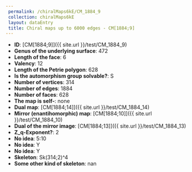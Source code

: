 ```yaml
--- 
 permalink: /chiralMaps6kE/CM_1884_9 
 collection: chiralMaps6kE
 layout: dataEntry
 title: Chiral maps up to 6000 edges - CM[1884;9]
---
```


- **ID**: [CM[1884;9]]({{ site.url }}/test/CM_1884_9)
- **Genus of the underlying surface**: 472
- **Length of the face**: 6
- **Valency**: 12
- **Length of the Petrie polygon**: 628
- **Is the automorphism group solvable?**: S
- **Number of vertices**: 314
- **Number of edges**: 1884
- **Number of faces**: 628
- **The map is self-**: none
- **Dual map**: [CM[1884;14]]({{ site.url }}/test/CM_1884_14)
- **Mirror (enantihomorphic) map**: [CM[1884;10]]({{ site.url }}/test/CM_1884_10)
- **Dual of the mirror image**: [CM[1884;13]]({{ site.url }}/test/CM_1884_13)
- **Z_q-Exponent?**: 2
- **No idea**:  5:10
- **No idea**: Y
- **No idea**: Y
- **Skeleton**: Sk(314;2)^4
- **Some other kind of skeleton**: nan
